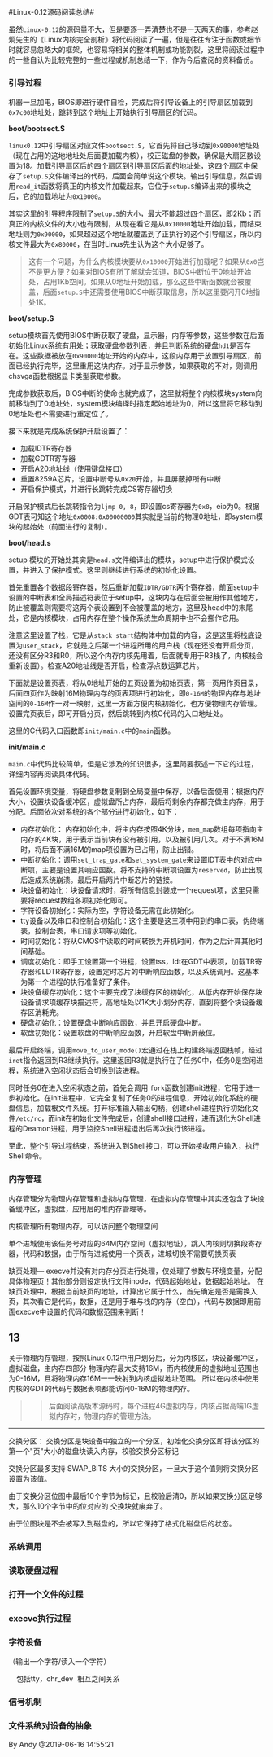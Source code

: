 
#Linux-0.12源码阅读总结#

虽然`Linux-0.12`的源码量不大，但是要逐一弄清楚也不是一天两天的事，参考赵炯先生的《Linux内核完全剖析》将代码阅读了一遍，但是往往专注于函数或细节时就容易忽略大的框架，也容易将相关的整体机制或功能割裂，这里将阅读过程中的一些自认为比较完整的一些过程或机制总结一下，作为今后查阅的资料备份。

### 引导过程 ###

机器一旦加电，BIOS即进行硬件自检，完成后将引导设备上的引导扇区加载到`0x7c00`地址处，跳转到这个地址上开始执行引导扇区的代码。

**boot/bootsect.S**

`linux0.12`中引导扇区对应文件`bootsect.S`，它首先将自己移动到`0x90000`地址处（现在占用的这地地址处后面要加载内核），校正磁盘的参数，确保最大扇区数设置为18。加载引导扇区后的四个扇区到引导扇区后面的地址处，这四个扇区中保存了`setup.S`文件编译出的代码，后面会简单说这个模块。输出引导信息，然后调用`read_it`函数将真正的内核文件加载起来，它位于`setup.S`编译出来的模块之后，它的加载地址为`0x10000`。

其实这里的引导程序限制了`setup.S`的大小，最大不能超过四个扇区，即2Kb；而真正的内核文件的大小也有限制，从现在看它是从`0x10000`地址开始加载，而结束地址则为`0x90000`，如果超过这个地址就覆盖到了正执行的这个引导扇区，所以内核文件最大为`0x80000`，在当时Linus先生认为这个大小足够了。

> 这有一个问题，为什么内核模块要从`0x10000`开始进行加载呢？如果从`0x0`岂不是更方便？如果对BIOS有所了解就会知道，BIOS中断位于0地址开始处，占用1Kb空间。如果从0地址开始加载，那么这些中断函数就会被覆盖，后面`setup.S`中还需要使用BIOS中断获取信息，所以这里要闪开0地指处1K。

**boot/setup.S**

setup模块首先使用BIOS中断获取了硬盘，显示器，内存等参数，这些参数在后面初始化Linux系统有用处；获取硬盘参数列表，并且判断系统的硬盘`hd1`是否存在。这些数据被放在`0x90000`地址开始的内存中，这段内存用于放置引导扇区，前面已经执行完毕，这里重用这块内存。对于显示参数，如果获取的不对，则调用chsvga函数根据显卡类型获取参数。

完成参数获取后，BIOS中断的使命也就完成了，这里就将整个内核模块system向前移动到了0地址处，system模块编译时指定起始地址为0，所以这里将它移动到0地址处也不需要进行重定位了。

接下来就是完成系统保护开启设置了：

* 加载IDTR寄存器
* 加载GDTR寄存器
* 开启A20地址线（使用键盘接口）
* 重置8259A芯片，设置中断号从`0x20`开始，并且屏蔽掉所有中断
* 开启保护模式，并进行长跳转完成CS寄存器切换

开启保护模式后长跳转指令为`ljmp 0, 8`，即设置cs寄存器为`0x8`，eip为0。根据GDT表可知这个地址`0x0008:0x00000000`其实就是当前的物理0地址，即system模块的起始处（前面进行的复制）。

**boot/head.s**

setup 模块的开始处其实是`head.s`文件编译出的模块，setup中进行保护模式设置，并进入了保护模式。这里则继续进行系统的初始化设置。

首先重置各个数据段寄存器，然后重新加载`IDTR/GDTR`两个寄存器，前面setup中设置的中断表和全局描述符表位于setup中，这块内存在后面会被用作其他地方，防止被覆盖则需要将这两个表设置到不会被覆盖的地方，这里及head中的末尾处，它是内核模块，占用内存在整个操作系统生命周期中也不会挪作它用。

注意这里设置了栈，它是从`stack_start`结构体中加载的内容，这是这里将栈底设置为`user_stack`，它就是之后第一个进程所用的用户栈（现在还没有开启分页，还没有区分R3和R0，所以这个内存内核先用着，后面就专用于R3栈了，内核栈会重新设置）。检查A20地址线是否开启，检查浮点数运算芯片。

下面就是设置页表，将从0地址开始的五页设置为初始页表，第一页用作页目录，后面四页作为映射16M物理内存的页表项进行初始化，即`0-16M`的物理内存与地址空间的`0-16M`作一对一映射，这里一方面方便内核初始化，也方便物理内存管理。设置完页表后，即可开启分页，然后跳转到内核C代码的入口地址处。

这里的C代码入口函数即`init/main.c`中的`main`函数。

**init/main.c**

`main.c`中代码比较简单，但是它涉及的知识很多，这里简要叙述一下它的过程，详细内容再阅读具体代码。

首先设置环境变量，将硬盘参数复制到全局变量中保存，以备后面使用；根据内存大小，设置块设备缓冲区，虚拟盘所占内存，最后将剩余内存都充做主内存，用于分配。后面依次对系统的各个部分进行初始化，如下：


* 内存初始化： 内存初始化中，将主内存按照4K分块，`mem_map`数组每项指向主内存的4K块，用于表示当前块有没有被引用，以及被引用几次。对于不满16M时，将后面不满16M的map项设置为已占用，防止出错。
* 中断初始化：调用`set_trap_gate`和`set_system_gate`来设置IDT表中的对应中断项，主要是设置其响应函数。将不支持的中断项设置为`reserved`，防止出现后造成系统崩溃。最后开启两片中断芯片的链接。
* 块设备初始化：块设备请求时，将所有信息封装成一个request项，这里只需要将request数组各项初始化即可。
* 字符设备初始化：实际为空，字符设备无需在此初始化。
* tty设备以及串口和控制台初始化：这个主要是这三项中用到的串口表，伪终端表，控制台表，串口请求项等初始化。
* 时间初始化：将从CMOS中读取的时间转换为开机时间，作为之后计算其他时间基础。
* 调度初始化：即手工设置第一个进程，设置tss，ldt在GDT中表项，加载TR寄存器和LDTR寄存器，设置定时芯片的中断响应函数，以及系统调用。这基本为第一个进程的执行准备好了条件。
* 块设备缓存初始化：这个主要完成了块缓存区的初始化，从低内存开始保存块设备请求项缓存块描述符，高地址处以1K大小划分内存，直到将整个块设备缓存区消耗完。
* 硬盘初始化：设置硬盘中断响应函数，并且开启硬盘中断。
* 软盘初始化：设置软盘的中断响应函数，开启软盘中断屏蔽位。

最后开启终端，调用`move_to_user_mode()`宏通过在栈上构建终端返回栈帧，经过`iret`指令返回到R3继续执行。这里返回R3就是执行在了任务0中，任务0是空闲进程，系统进入空闲状态后会切换到该进程。

同时任务0在进入空闲状态之前，首先会调用 `fork`函数创建init进程，它用于进一步初始化。在init进程中，它完全复制了任务0的进程信息，开始初始化系统的硬盘信息，加载根文件系统。打开标准输入输出句柄，创建shell进程执行初始化文件`/etc/rc`，而init在初始化文件完成后，创建shell接口进程，进而退化为Shell进程的Deamon进程，用于监控Shell进程退出后再次执行该进程。

至此，整个引导过程结束，系统进入到Shell接口，可以开始接收用户输入，执行Shell命令。

### 内存管理 ###

内存管理分为物理内存管理和虚拟内存管理，在虚拟内存管理中其实还包含了块设备缓冲区，虚拟盘，应用层的堆内存管理等。

内核管理所有物理内存，可以访问整个物理空间

单个进城使用该任务号对应的64M内存空间（虚拟地址），跳入内核则切换段寄存器，代码和数据，由于所有进城使用一个页表，进城切换不需要切换页表

缺页处理—
execve并没有对内存分页进行处理，仅处理了参数与环境变量，分配具体物理页！其他部分则设定执行文件inode，代码起始地址，数据起始地址。
在缺页处理中，根据当前缺页的地址，计算出它属于什么，首先确定是否是需换入页，其次看它是代码，数据，还是用于堆与栈的内存（空白），代码与数据即用前面execve中设置的代码和数据范围来判断！


13
-------------------------------------
关于物理内存管理，按照Linux 0.12中用户划分后，分为内核区，块设备缓冲区，虚拟磁盘，主内存四部分
物理内存最大支持16M，而内核使用的虚拟地址范围也为0-16M，且将物理内存16M一一映射到内核虚拟地址范围。
所以在内核中使用内核的GDT的代码与数据表项都能访问0-16M的物理内存。

>> 后面阅读高版本源码时，每个进程4G虚拟内存，内核占据高端1G虚拟内存时，物理内存的管理方法。


--------------------------------------
交换分区：
交换分区是块设备中独立的一个分区，初始化交换分区即将该分区的第一个"页"大小的磁盘块读入内存，校验交换分区标记

交换分区最多支持 SWAP_BITS 大小的交换分区，一旦大于这个值则将交换分区设置为该值。

由于交换分区位图中最后10个字节为标记，且校验后清0，所以如果交换分区足够大，那么10个字节中的位对应的
交换块就废弃了。

由于位图块是不会被写入到磁盘的，所以它保持了格式化磁盘后的状态。


### 系统调用 ###



### 读取硬盘过程 ###



### 打开一个文件的过程 ###



### execve执行过程 ###




### 字符设备 ###


（输出一个字符/读入一个字符）

    包括tty，chr_dev  相互之间关系


### 信号机制 ###



### 文件系统对设备的抽象 ###



By Andy @2019-06-16 14:55:21

